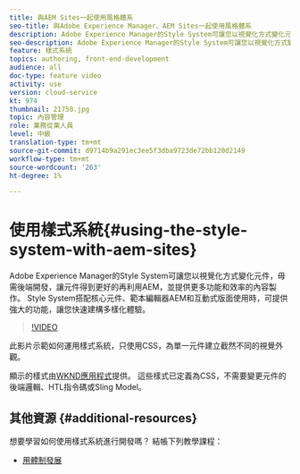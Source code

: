 ```yaml
---
title: 與AEM Sites一起使用風格體系
seo-title: 與Adobe Experience Manager、AEM Sites一起使用風格體系
description: Adobe Experience Manager的Style System可讓您以視覺化方式變化元件，毋需後端開發，讓元件得到更好的再利用AEM，並提供更多功能和效率的內容製作。 Style System搭配核心元件、範本編輯器AEM和互動式版面使用時，可提供強大的功能，讓您快速建構多樣化體驗。
seo-description: Adobe Experience Manager的Style System可讓您以視覺化方式變化元件，毋需後端開發，讓元件得到更好的再利用AEM，並提供更多功能和效率的內容製作。 Style System搭配核心元件、範本編輯器AEM和互動式版面使用時，可提供強大的功能，讓您快速建構多樣化體驗。
feature: 樣式系統
topics: authoring, front-end-development
audience: all
doc-type: feature video
activity: use
version: cloud-service
kt: 974
thumbnail: 21750.jpg
topic: 內容管理
role: 業務從業人員
level: 中級
translation-type: tm+mt
source-git-commit: d9714b9a291ec3ee5f3dba9723de72bb120d2149
workflow-type: tm+mt
source-wordcount: '263'
ht-degree: 1%

---
```



# 使用樣式系統{#using-the-style-system-with-aem-sites}

Adobe Experience Manager的Style System可讓您以視覺化方式變化元件，毋需後端開發，讓元件得到更好的再利用AEM，並提供更多功能和效率的內容製作。 Style System搭配核心元件、範本編輯器AEM和互動式版面使用時，可提供強大的功能，讓您快速建構多樣化體驗。

>[!VIDEO](https://video.tv.adobe.com/v/21750/?quality=12&learn=on)

此影片示範如何運用樣式系統，只使用CSS，為單一元件建立截然不同的視覺外觀。

顯示的樣式由[WKND應用程式](https://github.com/adobe/aem-guides-wknd)提供。 這些樣式已定義為CSS，不需要變更元件的後端邏輯、HTL指令碼或Sling Model。

## 其他資源 {#additional-resources}

想要學習如何使用樣式系統進行開發嗎？ 結帳下列教學課程：

* [用體制發展](https://experienceleague.adobe.com/docs/experience-manager-learn/getting-started-wknd-tutorial-develop/style-system.html)
